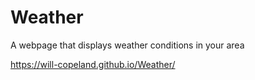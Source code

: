 # Weather
A webpage that displays weather conditions in your area


https://will-copeland.github.io/Weather/

